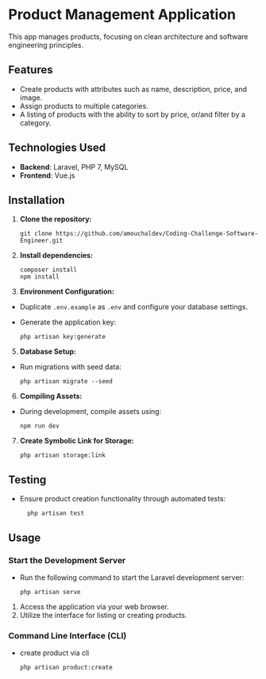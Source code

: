 # Product Management Application

This app manages products, focusing on clean architecture and software engineering principles.

## Features

- Create products with attributes such as name, description, price, and image.
- Assign products to multiple categories.
- A listing of products with the ability to sort by price, or/and filter by a category.

## Technologies Used

- **Backend**: Laravel, PHP 7, MySQL
- **Frontend**: Vue.js

## Installation

1. **Clone the repository:**
    ```
    git clone https://github.com/amouchaldev/Coding-Challenge-Software-Engineer.git
    ```
    
3. **Install dependencies:**
    ```
    composer install
    npm install
    ````

4. **Environment Configuration:**
- Duplicate `.env.example` as `.env` and configure your database settings.
- Generate the application key:
  
  ```
  php artisan key:generate
  ```

5. **Database Setup:**
- Run migrations with seed data:

  ```
  php artisan migrate --seed
  ```
  
6. **Compiling Assets:**
- During development, compile assets using:

    ```
    npm run dev
    ```
7. **Create Symbolic Link for Storage:**

    ```
    php artisan storage:link
    ```

## Testing

- Ensure product creation functionality through automated tests:

  ```
    php artisan test 
   ```

## Usage

### Start the Development Server

- Run the following command to start the Laravel development server:

    ```
    php artisan serve
    ```

1. Access the application via your web browser.
2. Utilize the interface for listing or creating products.


### Command Line Interface (CLI)
- create product via  cli

   ```
   php artisan product:create
   ```


